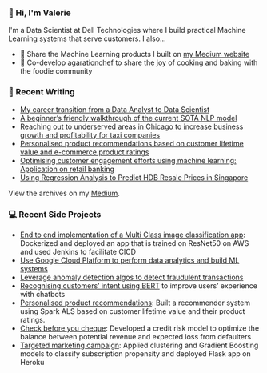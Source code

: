 ### 👋 Hi, I'm Valerie 

I'm a Data Scientist at Dell Technologies where I build practical Machine Learning systems that serve customers. I also...

- 📝 Share the Machine Learning products I built on [my Medium website](medium.com/@valeriemlimyh)
- 📝 Co-develop [agarationchef](https://www.instagram.com/agarationchef/) to share the joy of cooking and baking with the foodie community


### 📝 Recent Writing
- [My career transition from a Data Analyst to Data Scientist](https://towardsdatascience.com/my-career-transition-from-a-data-analyst-to-data-scientist-12f79931d2fc)
- [A beginner’s friendly walkthrough of the current SOTA NLP model](https://medium.com/analytics-vidhya/to-be-rt-or-not-to-be-rt-7b7b1f008d37)
- [Reaching out to underserved areas in Chicago to increase business growth and profitability for taxi companies](https://medium.com/@valerielimyh/reaching-out-to-underserved-areas-in-chicago-to-increase-business-growth-and-profitability-for-4a0ca761995d)
- [Personalised product recommendations based on customer lifetime value and e-commerce product ratings](https://medium.com/analytics-vidhya/personalised-recommendations-based-on-customer-segmentation-and-e-commerce-product-ratings-6465b8877815)
- [Optimising customer engagement efforts using machine learning: Application on retail banking](https://medium.com/@valerielimyh/optimising-customer-engagement-efforts-using-machine-learning-application-on-retail-banking-a4e8a30cee1c)
- [Using Regression Analysis to Predict HDB Resale Prices in Singapore](https://medium.com/@valerielimyh/is-this-house-worthy-to-be-your-home-a19d27e8aeaa)

View the archives on my [Medium](medium.com/@valeriemlimyh).

### 💻 Recent Side Projects
- [End to end implementation of a Multi Class image classification app](https://github.com/valerielimyh/ml_deploy_aws): Dockerized and deployed an app that is trained on ResNet50 on AWS and used Jenkins to facilitate CICD 
- [Use Google Cloud Platform to perform data analytics and build ML systems](https://github.com/valerielimyh/qwiklab)
- [Leverage anomaly detection algos to detect fraudulent transactions](https://github.com/valerielimyh/Anomaly_detection)
- [Recognising customers’ intent using BERT](https://github.com/valerielimyh/Intent_Recognition_using_BERT) to improve users’ experience with chatbots
- [Personalised product recommendations](https://github.com/valerielimyh/Customer_segmentation_and_personalised_recommendation): Built a recommender system using Spark ALS based on customer lifetime value and their product ratings.
- [Check before you cheque](https://github.com/valerielimyh/Managing_credit_risk): Developed a credit risk model to optimize the balance between potential revenue and expected loss from defaulters
- [Targeted marketing campaign](https://github.com/valerielimyh/Targeted-marketing-campaign/): Applied clustering and Gradient Boosting models to classify subscription propensity and deployed Flask app on Heroku 